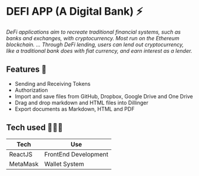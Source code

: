 # DEFI APP (A Digital Bank) ⚡️

_DeFi applications aim to recreate traditional financial systems, such as banks and exchanges, with cryptocurrency. Most run on the Ethereum blockchain. ... Through DeFi lending, users can lend out cryptocurrency, like a traditional bank does with fiat currency, and earn interest as a lender._

## Features 🌟

- Sending and Receiving Tokens
- Authorization
- Import and save files from GitHub, Dropbox, Google Drive and One Drive
- Drag and drop markdown and HTML files into Dillinger
- Export documents as Markdown, HTML and PDF


## Tech used 👨🏻‍💻
| Tech | Use |
| ------ | ------ |
| ReactJS | FrontEnd Development |
| MetaMask |  Wallet System|

